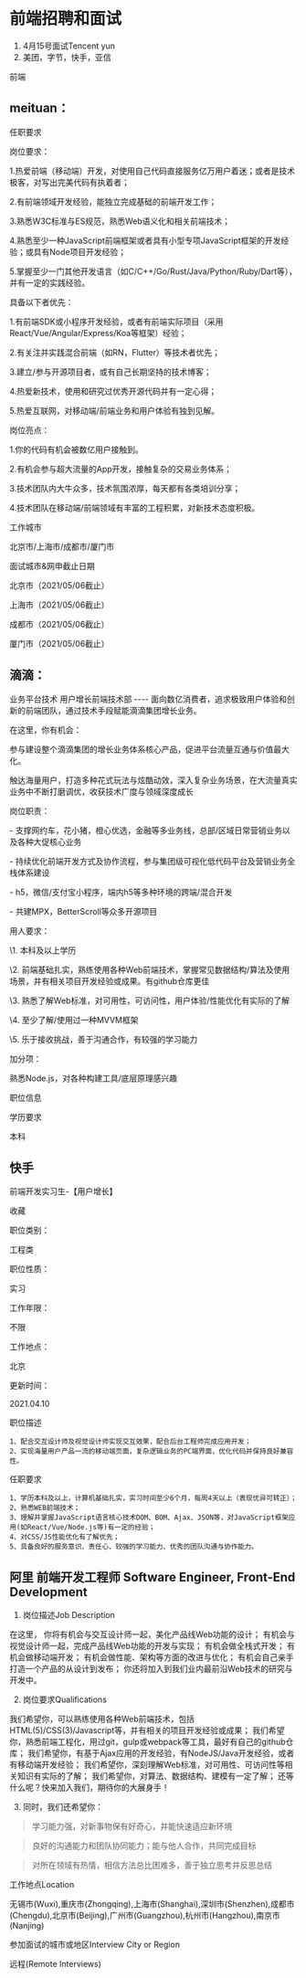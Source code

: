 # 前端招聘和面试

1. 4月15号面试Tencent yun
2. 美团，字节，快手，亚信

前端

## meituan：

任职要求

岗位要求：

1.热爱前端（移动端）开发，对使用自己代码直接服务亿万用户着迷；或者是技术极客，对写出完美代码有执着者；

2.有前端领域开发经验，能独立完成基础的前端开发工作；

3.熟悉W3C标准与ES规范，熟悉Web语义化和相关前端技术；

4.熟悉至少一种JavaScript前端框架或者具有小型专项JavaScript框架的开发经验；或具有Node项目开发经验；

5.掌握至少一门其他开发语言（如C/C++/Go/Rust/Java/Python/Ruby/Dart等），并有一定的实践经验。

具备以下者优先：

1.有前端SDK或小程序开发经验，或者有前端实际项目（采用React/Vue/Angular/Express/Koa等框架）经验；

2.有关注并实践混合前端（如RN，Flutter）等技术者优先；

3.建立/参与开源项目者，或有自己长期坚持的技术博客；

4.热爱新技术，使用和研究过优秀开源代码并有一定心得；

5.热爱互联网，对移动端/前端业务和用户体验有独到见解。

岗位亮点：

1.你的代码有机会被数亿用户接触到。

2.有机会参与超大流量的App开发，接触复杂的交易业务体系；

3.技术团队内大牛众多，技术氛围浓厚，每天都有各类培训分享；

4.技术团队在移动端/前端领域有丰富的工程积累，对新技术态度积极。

工作城市

北京市/上海市/成都市/厦门市

面试城市&网申截止日期

北京市（2021/05/06截止）

上海市（2021/05/06截止）

成都市（2021/05/06截止）

厦门市（2021/05/06截止）

## 滴滴：

业务平台技术 用户增长前端技术部 ---- 面向数亿消费者，追求极致用户体验和创新的前端团队，通过技术手段赋能滴滴集团增长业务。



在这里，你有机会：

参与建设整个滴滴集团的增长业务体系核心产品，促进平台流量互通与价值最大化。

触达海量用户，打造多种花式玩法与炫酷动效，深入复杂业务场景，在大流量真实业务中不断打磨调优，收获技术广度与领域深度成长



岗位职责：

\- 支撑网约车，花小猪，橙心优选，金融等多业务线，总部/区域日常营销业务以及各种大促核心业务

\- 持续优化前端开发方式及协作流程，参与集团级可视化低代码平台及营销业务全栈体系建设

\- h5，微信/支付宝小程序，端内h5等多种环境的跨端/混合开发

\- 共建MPX，BetterScroll等众多开源项目



用人要求：

\1. 本科及以上学历

\2. 前端基础扎实，熟练使用各种Web前端技术，掌握常见数据结构/算法及使用场景，并有相关项目开发经验或成果。有github仓库更佳

\3. 熟悉了解Web标准，对可用性，可访问性，用户体验/性能优化有实际的了解

\4. 至少了解/使用过一种MVVM框架

\5. 乐于接收挑战，善于沟通合作，有较强的学习能力



加分项：

熟悉Node.js，对各种构建工具/底层原理感兴趣

职位信息

学历要求

本科

## 快手

前端开发实习生-【用户增长】

收藏

职位类别：

工程类

职位性质：

实习

工作年限：

不限

工作地点：

北京

更新时间：

2021.04.10

职位描述

```
1、配合交互设计师及视觉设计师实现交互效果，配合后台工程师完成应用开发；
2、实现海量用户产品一流的移动端页面，复杂逻辑业务的PC端界面，优化代码并保持良好兼容性。
```

任职要求

```
1、学历本科及以上，计算机基础扎实，实习时间至少6个月，每周4天以上（表现优异可转正）；
2、熟悉WEB前端技术；
3、理解并掌握JavaScript语言核心技术DOM、BOM、Ajax、JSON等，对JavaScript框架应用(如React/Vue/Node.js等)有一定的经验；
4、对CSS/JS性能优化有了解优先；
5、具备良好的服务意识、责任心、较强的学习能力、优秀的团队沟通与协作能力。
```

## 阿里 前端开发工程师 Software Engineer, Front-End Development

1. 岗位描述Job Description

在这里，
你将有机会与交互设计师一起，美化产品线Web功能的设计；
有机会与视觉设计师一起，完成产品线Web功能的开发与实现；
有机会做全栈式开发；
有机会做移动端开发；
有机会做性能、架构等方面的改进与优化；
有机会自己亲手打造一个产品的从设计到发布；
你还将加入到我们业内最前沿Web技术的研究与开发中。

2. 岗位要求Qualifications

我们希望你，可以熟练使用各种Web前端技术，包括HTML(5)/CSS(3)/Javascript等，并有相关的项目开发经验或成果；
我们希望你，熟悉前端工程化，用过git，gulp或webpack等工具，最好有自己的github仓库；
我们希望你，有基于Ajax应用的开发经验，有NodeJS/Java开发经验，或者有移动端开发经验；
我们希望你，深刻理解Web标准，对可用性、可访问性等相关知识有实际的了解；
我们希望你，对算法、数据结构、建模有一定了解；
还等什么呢？快来加入我们，期待你的大展身手！

3. 同时，我们还希望你：

>  学习能力强，对新事物保有好奇心，并能快速适应新环境

>  良好的沟通能力和团队协同能力；能与他人合作，共同完成目标

> 对所在领域有热情，相信方法总比困难多，善于独立思考并反思总结

工作地点Location

无锡市(Wuxi),重庆市(Zhongqing),上海市(Shanghai),深圳市(Shenzhen),成都市(Chengdu),北京市(Beijing),广州市(Guangzhou),杭州市(Hangzhou),南京市(Nanjing)

参加面试的城市或地区Interview City or Region

远程(Remote Interviews)